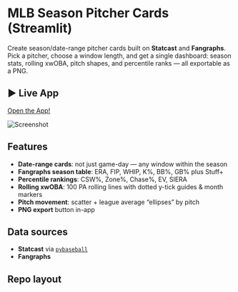 # MLB Season Pitcher Cards (Streamlit)

Create season/date-range pitcher cards built on **Statcast** and **Fangraphs**. Pick a pitcher, choose a window length, and get a single dashboard: season stats, rolling xwOBA, pitch shapes, and percentile ranks — all exportable as a PNG.

## ▶️ Live App
<!-- Replace with your deployed URL -->
[Open the App!](https://your-season-pitcher-cards-app.streamlit.app/)

![Screenshot](assets/screenshot.png)

## Features
- **Date-range cards**: not just game-day — any window within the season
- **Fangraphs season table**: ERA, FIP, WHIP, K%, BB%, GB% plus Stuff+
- **Percentile rankings**: CSW%, Zone%, Chase%, EV, SIERA
- **Rolling xwOBA**: 100 PA rolling lines with dotted y-tick guides & month markers
- **Pitch movement**: scatter + league average “ellipses” by pitch
- **PNG export** button in-app

## Data sources
- **Statcast** via [`pybaseball`](https://github.com/jldbc/pybaseball)
- **Fangraphs**
  
## Repo layout
